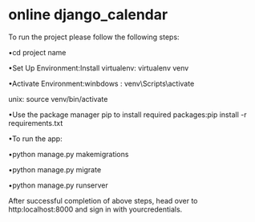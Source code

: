 # online django_calendar

To run the project please follow the following steps:

•cd project name

•Set Up Environment:Install virtualenv:  virtualenv venv

•Activate Environment:winbdows : venv\Scripts\activate

unix: source venv/bin/activate

•Use the package manager pip to install required packages:pip install -r requirements.txt

•To run the app:

•python manage.py makemigrations

•python manage.py migrate

•python manage.py runserver

After successful completion of above steps, head over to http:localhost:8000 and sign in with yourcredentials.
